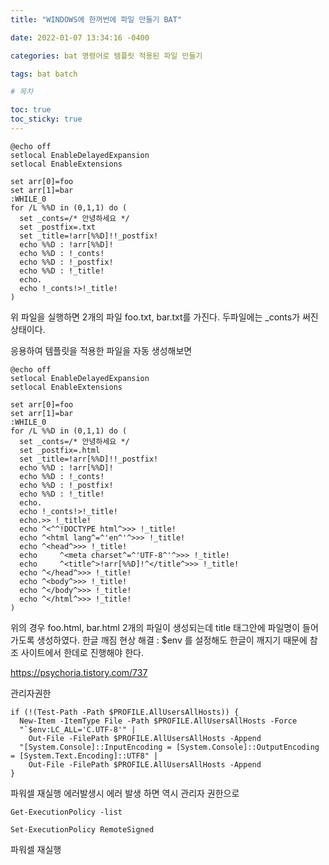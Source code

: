 ```yaml
---
title: "WINDOWS에 한꺼번에 파일 만들기 BAT"

date: 2022-01-07 13:34:16 -0400

categories: bat 명령어로 템플릿 적용된 파일 만들기

tags: bat batch

# 목차

toc: true  
toc_sticky: true
---
```


```shell
@echo off
setlocal EnableDelayedExpansion
setlocal EnableExtensions

set arr[0]=foo
set arr[1]=bar
:WHILE_0
for /L %%D in (0,1,1) do (
  set _conts=/* 안녕하세요 */
  set _postfix=.txt
  set _title=!arr[%%D]!!_postfix!
  echo %%D : !arr[%%D]!
  echo %%D : !_conts!
  echo %%D : !_postfix!
  echo %%D : !_title!
  echo.
  echo !_conts!>!_title!
)
```
위 파일을 실행하면 2개의 파일 foo.txt, bar.txt를 가진다.
두파일에는 _conts가 써진 상태이다.

응용하여 템플릿을 적용한 파일을 자동 생성해보면
```shell
@echo off
setlocal EnableDelayedExpansion
setlocal EnableExtensions

set arr[0]=foo
set arr[1]=bar
:WHILE_0
for /L %%D in (0,1,1) do (
  set _conts=/* 안녕하세요 */
  set _postfix=.html
  set _title=!arr[%%D]!!_postfix!
  echo %%D : !arr[%%D]!
  echo %%D : !_conts!
  echo %%D : !_postfix!
  echo %%D : !_title!
  echo.
  echo !_conts!>!_title!
  echo.>> !_title!
  echo ^<^^!DOCTYPE html^>>> !_title!
  echo ^<html lang^=^'en^'^>>> !_title!
  echo ^<head^>>> !_title!
  echo     ^<meta charset^=^'UTF-8^'^>>> !_title!
  echo     ^<title^>!arr[%%D]!^</title^>>> !_title!
  echo ^</head^>>> !_title!
  echo ^<body^>>> !_title!
  echo ^</body^>>> !_title!
  echo ^</html^>>> !_title!
)
```

위의 경우 foo.html, bar.html 2개의 파일이 생성되는데 title 태그안에 파일명이 들어가도록 생성하였다.
한글 깨짐 현상 해결 : $env 를 설정해도 한글이 깨지기 때문에 참조 사이트에서 한데로 진행해야 한다.

https://psychoria.tistory.com/737

관리자권한
```shell
if (!(Test-Path -Path $PROFILE.AllUsersAllHosts)) {
  New-Item -ItemType File -Path $PROFILE.AllUsersAllHosts -Force
  "`$env:LC_ALL='C.UTF-8'" | 
    Out-File -FilePath $PROFILE.AllUsersAllHosts -Append
  "[System.Console]::InputEncoding = [System.Console]::OutputEncoding = [System.Text.Encoding]::UTF8" | 
    Out-File -FilePath $PROFILE.AllUsersAllHosts -Append
}
```
파워셀 재실행 
에러발생시 에러 발생 하면 역시 관리자 권한으로
```shell
Get-ExecutionPolicy -list

Set-ExecutionPolicy RemoteSigned
```

파워셀 재실행 